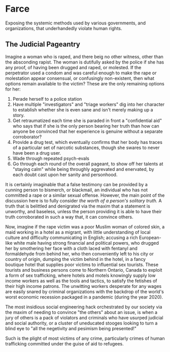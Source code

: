 # Farce
Exposing the systemic methods used by various governments, and organizations, that underhandedly violate human rights.

## The Judicial Pageantry
Imagine a woman who is raped, and there beig no other witness, other than the absconding rapist. The woman is dutifully asked by the police if she has any proof, of having been drugged and raped, or molested. If the perpetrator used a condom and was careful enough to make the rape or molestation appear consensual, or confusingly non-existent, then what options remain available to the victim? These are the only remaining options for her: 

1. Perade herself to a police station
1. Have multiple "investigators" and "triage workers" dig into her character to establish whether she is even sane and isn't merely making up a story.
1. Get retraumatized each time she is paraded in front a "confidential aid" who says that if she is the only person bearing her truth than how can anyone be convinced that her experience is genuine without a separate corroborator?
1. Provide a drug test, which eventually confirms that her body has traces of a particular set of narcotic substances, though she swares to never have been a drug user.
1. Wade through repeated psych-evals 
1. Go through each round of the overall pageant, to show off her talents at "staying calm" while being throughly aggrevated and enervated, by each doubt cast upon her sanity and personhood. 

It is certainly imaginable that a false testimony can be provided by a cunning person to bismerch, or blackmail, an individual who has not committed a rape or a similar sexual offense. However, the main point of the discussion here is to fully consider *the worth of a person's solitary truth.* A truth that is belittled and denigrated via the maxim that a statement is unworthy, and baseless, unless the person providing it is able to have their truth corroborated in such a way that, it can convince others. 

Now, imagine if the rape victim was a poor Muslim woman of colored skin, a maid working in a hotel as a migrant, with little understanding of local culture and difficulty communicating in English; accusing a rich European-like white male having strong financial and political powers, who drugged her by smothering her face with a cloth laced with fentanyl and formaldehyde from behind her, who then conveniently left to his city or country of origin, dumping the victim behind in the hotel, in a fancy boutique hotel that supplies poor victims to influential sex tourists. These tourists and business persons come to Northern Ontario, Canada to exploit a form of sex trafficking, where hotels and motels knowingly supply low income workers as well as the tools and tactics, to satisfy the fetishes of their high income patrons. The unwitting workers desperate for any wages are easily snared by criminal organizations with the backdrop of the world's worst economic recession packaged in a pandemic (during the year 2020).

The most insidious social engineering hack orchestrated by our society via the maxim of needing to convince "the others" about an issue, is when a jury of others is a pack of violators and criminals who have usurped judicial and social authority, or a cluster of uneducated stooges looking to turn a blind eye to "all the negetivity and pesimism being presented!" 

Such is the plight of most victims of any crime, particularly crimes of human trafficking committed under the guise of aid to refugees. 
